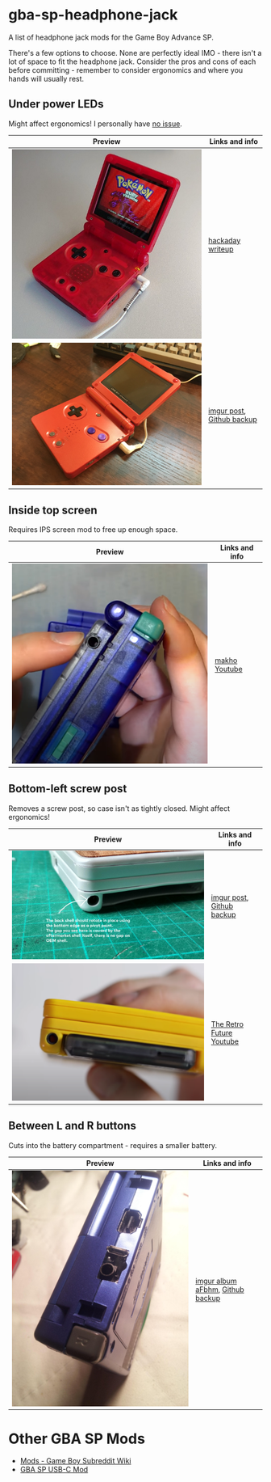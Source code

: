 # gba-sp-headphone-jack
 A list of headphone jack mods for the Game Boy Advance SP.
 
 There's a few options to choose. None are perfectly ideal IMO - there isn't a lot of space to fit the headphone jack. Consider the pros and cons of each before committing - remember to consider ergonomics and where you hands will usually rest.

## Under power LEDs
Might affect ergonomics! I personally have [no issue](under-power-LED-ergonomics.jpg).

Preview | Links and info
------------ | -------------
![](hackaday-173427-gba-sp-headphone-jack-mod-thumbnail.jpg) | [hackaday writeup](https://hackaday.io/project/173427-gba-sp-headphone-jack-mod)
![](imgur-da826qH/1%20-%209PAMmfi.jpg)| [imgur post](https://imgur.com/a/da826qH), [Github backup](imgur-da826qH/)

## Inside top screen
Requires IPS screen mod to free up enough space.

Preview | Links and info
------------ | -------------
![](youtube-L5i0NNrpfFw-thumbnail.png) | [makho Youtube](https://www.youtube.com/watch?v=L5i0NNrpfFw)

## Bottom-left screw post
Removes a screw post, so case isn't as tightly closed. Might affect ergonomics!

Preview | Links and info
------------ | -------------
![](imgur-mqhpRvp/8%20-%20LQ98QbA.jpg) | [imgur post](https://imgur.com/a/mqhpRvp), [Github backup](imgur-mqhpRvp/)
![](youtube-MOywVfRrYTg-thumbnail.png) | [The Retro Future Youtube](https://www.youtube.com/watch?v=MOywVfRrYTg)

## Between L and R buttons
Cuts into the battery compartment - requires a smaller battery.

Preview | Links and info
------------ | -------------
![](imgur-aFbhm/1%20-%20JcI5gWH.jpg) | [imgur album aFbhm](https://imgur.com/a/aFbhm), [Github backup](imgur-aFbhm/)

# Other GBA SP Mods
* [Mods - Game Boy Subreddit Wiki](https://www.reddit.com/r/GameBoy/wiki/mods)
* [GBA SP USB-C Mod](https://github.com/rorosaurus/gba-sp-usb-c)